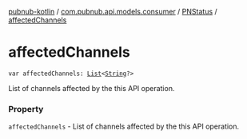 [pubnub-kotlin](../../index.md) / [com.pubnub.api.models.consumer](../index.md) / [PNStatus](index.md) / [affectedChannels](./affected-channels.md)

# affectedChannels

`var affectedChannels: `[`List`](https://kotlinlang.org/api/latest/jvm/stdlib/kotlin.collections/-list/index.html)`<`[`String`](https://kotlinlang.org/api/latest/jvm/stdlib/kotlin/-string/index.html)`?>`

List of channels affected by the this API operation.

### Property

`affectedChannels` - List of channels affected by the this API operation.